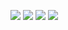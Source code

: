 ![](https://cdn.discordapp.com/attachments/973799815840407552/981092878749147196/unknown.png)
![](https://cdn.discordapp.com/attachments/973799815840407552/981092879097282580/unknown.png)
![](https://cdn.discordapp.com/attachments/973799815840407552/981092879424421948/unknown.png)
![](https://cdn.discordapp.com/attachments/973799815840407552/999505901767643277/unknown.png)
